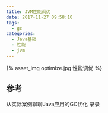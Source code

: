 ```yaml
---
title: JVM性能调优
date: 2017-11-27 09:58:10
tags:
  - gc
categories:
  - Java基础
  - 性能
  - jvm  
---
```


<p></p>
<!-- more --> 


{% asset_img  optimize.jpg  性能调优 %}


## 参考
从实际案例聊聊Java应用的GC优化 录录
